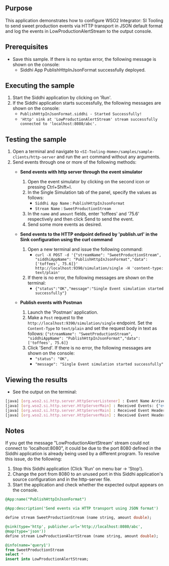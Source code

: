 ## Purpose

This application demonstrates how to configure WSO2 Integrator: SI Tooling to send sweet production events via HTTP transport in JSON default format and log the events in LowProductionAlertStream to the output console.

## Prerequisites

* Save this sample. If there is no syntax error, the following message is shown on the console:
    - Siddhi App PublishHttpInJsonFormat successfully deployed. 

## Executing the sample

1. Start the Siddhi application by clicking on 'Run'.
2. If the Siddhi application starts successfully, the following messages are shown on the console:
    * `PublishHttpInJsonFormat.siddhi - Started Successfully!`
    * `'Http' sink at 'LowProductionAlertStream' stream successfully connected to 'localhost:8080/abc'.`

## Testing the sample

1. Open a terminal and navigate to `<SI-Tooling-Home>/samples/sample-clients/http-server` and run the `ant` command without any arguments.
2. Send events through one or more of the following methods:
    * **Send events with http server through the event simulator**
        1. Open the event simulator by clicking on the second icon or pressing Ctrl+Shift+I.
	    2. In the Single Simulation tab of the panel, specify the values as follows:
            * `Siddhi App Name`  : `PublishHttpInJsonFormat`
            * `Stream Name`     : `SweetProductionStream`
        3. In the `name` and `amount` fields, enter 'toffees' and '75.6' respectively and then click Send to send the event.
        4. Send some more events as desired.

    * **Send events to the HTTP endpoint defined by 'publish.url' in the Sink configuration using the curl command**
        1. Open a new terminal and issue the following command:
            * `curl -X POST -d '{"streamName": "SweetProductionStream", "siddhiAppName": "PublishHttpInJsonFormat","data": ['toffees', 75.6]}' http://localhost:9390/simulation/single -H 'content-type: text/plain'`
        2. If there is no error, the following messages are shown on the terminal:
            *  `{"status":"OK","message":"Single Event simulation started successfully"}`

    * **Publish events with Postman**
        1. Launch the 'Postman' application.
        2. Make a `Post` request to the `http://localhost:9390/simulation/single` endpoint. Set the `Content-Type` to `text/plain` and set the request body in text as follows:
            `{"streamName": "SweetProductionStream", "siddhiAppName": "PublishHttpInJsonFormat","data": ['toffees', 75.6]}`
        4. Click 'Send'. If there is no error, the following messages are shown on the console:
            *  `"status": "OK",`
            *  `"message": "Single Event simulation started successfully"`

## Viewing the results

* See the output on the terminal:

```bash
[java] [org.wso2.si.http.server.HttpServerListener] : Event Name Arrived: {"event":{"name":"toffees","amount":75.6}}
[java] [org.wso2.si.http.server.HttpServerMain] : Received Events: {"event":{"name":"toffees","amount":75.6}} ,
[java] [org.wso2.si.http.server.HttpServerMain] : Received Event Headers key set: [Http_method, Content-type, Content-length]
[java] [org.wso2.si.http.server.HttpServerMain] : Received Event Headers value set: [[POST], [application/json], [42]]
```

## Notes

If you get the message "LowProductionAlertStream' stream could not connect to 'localhost:8080", it could be due to the port 8080
defined in the Siddhi application is already being used by a different program. To resolve this issue, do the following:

1. Stop this Siddhi application (Click 'Run' on menu bar -> 'Stop').
2. Change the port from 8080 to an unused port in this Siddhi application's source configuration and in the http-server file.
3. Start the application and check whether the expected output appears on the console.


```sql
@App:name("PublishHttpInJsonFormat")

@App:description('Send events via HTTP transport using JSON format')

define stream SweetProductionStream (name string, amount double);

@sink(type='http', publisher.url='http://localhost:8080/abc',
@map(type='json'))
define stream LowProductionAlertStream (name string, amount double);

@info(name='query1') 
from SweetProductionStream
select *
insert into LowProductionAlertStream;
```
